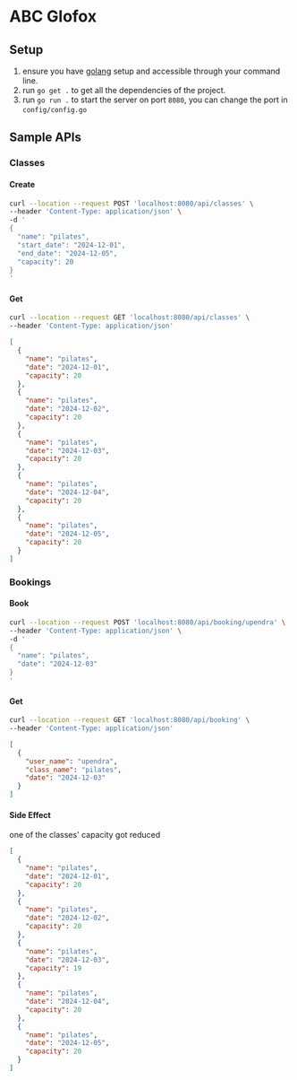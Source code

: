 # ABC Glofox

## Setup

1. ensure you have [golang](https://go.dev/dl/) setup and accessible through your command line.
2. run `go get .` to get all the dependencies of the project.
3. run `go run .` to start the server on port `8080`, you can change the port in `config/config.go`

## Sample APIs

### Classes

#### Create

```bash
curl --location --request POST 'localhost:8080/api/classes' \
--header 'Content-Type: application/json' \
-d '
{
  "name": "pilates",
  "start_date": "2024-12-01",
  "end_date": "2024-12-05",
  "capacity": 20
}
'
```

#### Get

```bash
curl --location --request GET 'localhost:8080/api/classes' \
--header 'Content-Type: application/json'
```

```json
[
  {
    "name": "pilates",
    "date": "2024-12-01",
    "capacity": 20
  },
  {
    "name": "pilates",
    "date": "2024-12-02",
    "capacity": 20
  },
  {
    "name": "pilates",
    "date": "2024-12-03",
    "capacity": 20
  },
  {
    "name": "pilates",
    "date": "2024-12-04",
    "capacity": 20
  },
  {
    "name": "pilates",
    "date": "2024-12-05",
    "capacity": 20
  }
]
```

### Bookings

#### Book

```bash
curl --location --request POST 'localhost:8080/api/booking/upendra' \
--header 'Content-Type: application/json' \
-d '
{
  "name": "pilates",
  "date": "2024-12-03"
}
'
```

#### Get

```bash
curl --location --request GET 'localhost:8080/api/booking' \
--header 'Content-Type: application/json'
```

```json
[
  {
    "user_name": "upendra",
    "class_name": "pilates",
    "date": "2024-12-03"
  }
]
```

#### Side Effect

one of the classes' capacity got reduced

```json
[
  {
    "name": "pilates",
    "date": "2024-12-01",
    "capacity": 20
  },
  {
    "name": "pilates",
    "date": "2024-12-02",
    "capacity": 20
  },
  {
    "name": "pilates",
    "date": "2024-12-03",
    "capacity": 19
  },
  {
    "name": "pilates",
    "date": "2024-12-04",
    "capacity": 20
  },
  {
    "name": "pilates",
    "date": "2024-12-05",
    "capacity": 20
  }
]
```